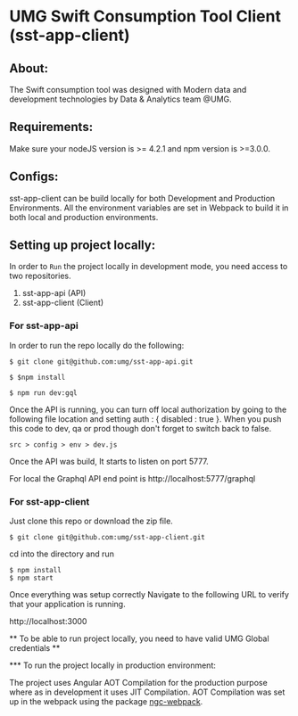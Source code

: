# UMG Swift Consumption Tool Client (sst-app-client)

## About:
The Swift consumption tool was designed with Modern data and development technologies by Data & Analytics team @UMG.

## Requirements:
Make sure your nodeJS version is >= 4.2.1 and npm version is >=3.0.0.

## Configs:
sst-app-client can be build locally for both Development and Production Environments.
All the environment variables are set in Webpack to build it in both local and production environments.

## Setting up project locally:
In order to `Run` the project locally in development mode, you need access to two repositories.
1. sst-app-api (API)
2. sst-app-client (Client)

### For sst-app-api

In order to run the repo locally do the following:

	$ git clone git@github.com:umg/sst-app-api.git

	$ $npm install

	$ npm run dev:gql

Once the API is running, you can turn off local authorization by going to the following file location and setting auth : { disabled : true }. When you push this code to dev, qa or prod though don't forget to switch back to false.

	src > config > env > dev.js

Once the API was build, It starts to listen on port 5777. 

For local the Graphql API end point is http://localhost:5777/graphql

### For sst-app-client

Just clone this repo or download the zip file.
```
$ git clone git@github.com:umg/sst-app-client.git
```
cd into the directory and run
```
$ npm install
$ npm start
```
 Once everything was setup correctly 
 Navigate to the following URL to verify that your application is running.
 
 http://localhost:3000
 
** To be able to run project locally, you need to have valid UMG Global credentials **

*** To run the project locally in production environment:

The project uses Angular AOT Compilation for the production purpose where as in development it uses JIT Compilation.
AOT Compilation was set up in the webpack using the package [ngc-webpack](https://github.com/shlomiassaf/ngc-webpack).





